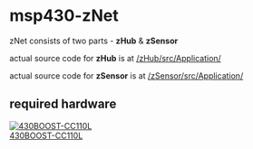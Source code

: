 msp430-zNet
===========
zNet consists of two parts - **zHub** & **zSensor**

actual source code for **zHub** is at [/zHub/src/Application/](https://github.com/zed-0xff/msp430-zNet/tree/master/zHub/src/Application)

actual source code for **zSensor** is at [/zSensor/src/Application/](https://github.com/zed-0xff/msp430-zNet/tree/master/zSensor/src/Application)

required hardware
-----------------

[![430BOOST-CC110L](http://www.ti.com/diagrams/med_430boost-cc110l_rf_boosterpack_web.jpg)](http://www.ti.com/tool/430boost-cc110l)  
[430BOOST-CC110L](http://www.ti.com/tool/430boost-cc110l)
